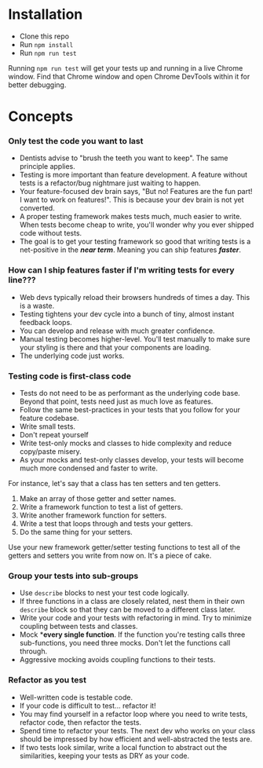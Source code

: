 # Installation

- Clone this repo
- Run ```npm install```
- Run ```npm run test```

Running ```npm run test``` will get your tests up and running in a live Chrome window. Find that Chrome window and open Chrome DevTools within it for better debugging.

# Concepts

### Only test the code you want to last

- Dentists advise to "brush the teeth you want to keep". The same principle applies. 
- Testing is more important than feature development. A feature without tests is a refactor/bug nightmare just waiting to happen.
- Your feature-focused dev brain says, "But no! Features are the fun part! I want to work on features!". This is because your dev brain is not yet converted.
- A proper testing framework makes tests much, much easier to write. When tests become cheap to write, you'll wonder why you ever shipped code without tests.
- The goal is to get your testing framework so good that writing tests is a net-positive in the ***near term***. Meaning you can ship features ***faster***.

### How can I ship features faster if I'm writing tests for every line???

- Web devs typically reload their browsers hundreds of times a day. This is a waste.
- Testing tightens your dev cycle into a bunch of tiny, almost instant feedback loops.
- You can develop and release with much greater confidence.
- Manual testing becomes higher-level. You'll test manually to make sure your styling is there and that your components are loading.
- The underlying code just works.

### Testing code is first-class code

- Tests do not need to be as performant as the underlying code base. Beyond that point, tests need just as much love as features.
- Follow the same best-practices in your tests that you follow for your feature codebase.
- Write small tests.
- Don't repeat yourself
- Write test-only mocks and classes to hide complexity and reduce copy/paste misery.
- As your mocks and test-only classes develop, your tests will become much more condensed and faster to write.

For instance, let's say that a class has ten setters and ten getters. 

1. Make an array of those getter and setter names. 
2. Write a framework function to test a list of getters.
3. Write another framework function for setters.
4. Write a test that loops through and tests your getters.
5. Do the same thing for your setters.

Use your new framework getter/setter testing functions to test all of the getters and setters you write from now on. It's a piece of cake.

### Group your tests into sub-groups

- Use ```describe``` blocks to nest your test code logically.
- If three functions in a class are closely related, nest them in their own ```describe``` block so that they can be moved to a different class later.
- Write your code and your tests with refactoring in mind. Try to minimize coupling between tests and classes.
- Mock ***every single function**. If the function you're testing calls three sub-functions, you need three mocks. Don't let the functions call through.
- Aggressive mocking avoids coupling functions to their tests.

### Refactor as you test

- Well-written code is testable code.
- If your code is difficult to test... refactor it!
- You may find yourself in a refactor loop where you need to write tests, refactor code, then refactor the tests.
- Spend time to refactor your tests. The next dev who works on your class should be impressed by how efficient and well-abstracted the tests are.
- If two tests look similar, write a local function to abstract out the similarities, keeping your tests as DRY as your code.

